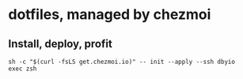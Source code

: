 # dotfiles, managed by chezmoi


## Install, deploy, profit
```
sh -c "$(curl -fsLS get.chezmoi.io)" -- init --apply --ssh dbyio
exec zsh
```
